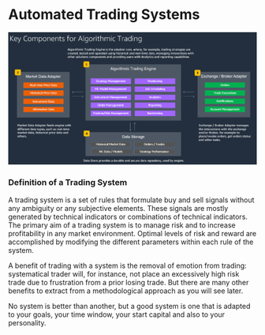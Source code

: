 # Automated Trading Systems

![](components-of-algorithmic-trading.png)

### Definition of a Trading System
A trading system is a set of rules that formulate buy and sell signals without any ambiguity or any subjective elements. These signals are mostly generated by technical indicators or combinations of technical indicators. The primary aim of a trading system is to manage risk and to increase profitability in any market environment. Optimal levels of risk and reward are accomplished by modifying the different parameters within each rule of the system.

A benefit of trading with a system is the removal of emotion from trading: systematical trader will, for instance, not place an excessively high risk trade due to frustration from a prior losing trade. But there are many other benefits to extract from a methodological approach as you will see later.

No system is better than another, but a good system is one that is adapted to your goals, your time window, your start capital and also to your personality.
